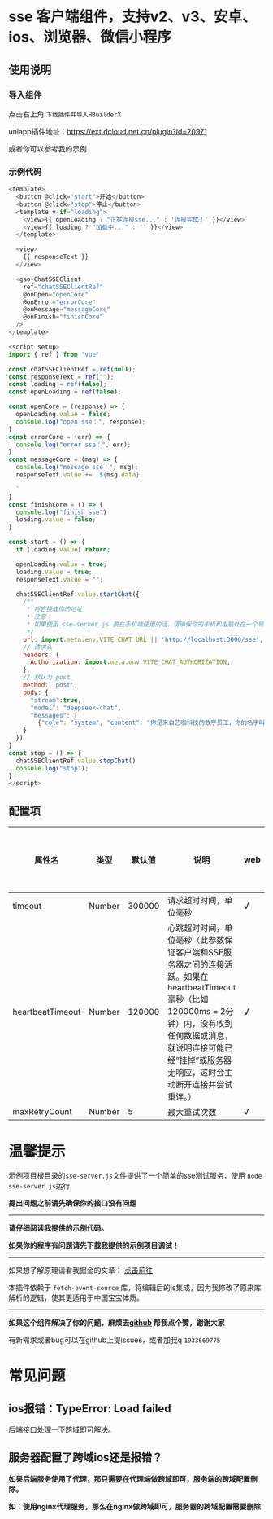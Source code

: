 # sse 客户端组件，支持v2、v3、安卓、ios、浏览器、微信小程序

## 使用说明

### 导入组件

点击右上角 `下载插件并导入HBuilderX`

uniapp插件地址：https://ext.dcloud.net.cn/plugin?id=20971

或者你可以参考我的示例

### 示例代码

```javascript
<template>
  <button @click="start">开始</button>
  <button @click="stop">停止</button>
  <template v-if="loading">
    <view>{{ openLoading ? "正在连接sse..." : '连接完成！' }}</view>
    <view>{{ loading ? "加载中..." : '' }}</view>
  </template>

  <view>
    {{ responseText }}
  </view>

  <gao-ChatSSEClient
    ref="chatSSEClientRef"
    @onOpen="openCore"
    @onError="errorCore"
    @onMessage="messageCore"
    @onFinish="finishCore"
  />
</template>

<script setup>
import { ref } from 'vue'

const chatSSEClientRef = ref(null);
const responseText = ref("");
const loading = ref(false);
const openLoading = ref(false);

const openCore = (response) => {
  openLoading.value = false;
  console.log("open sse：", response);
}
const errorCore = (err) => {
  console.log("error sse：", err);
}
const messageCore = (msg) => {
  console.log("message sse：", msg);
  responseText.value += `${msg.data}

  `
}
const finishCore = () => {
  console.log("finish sse")
  loading.value = false;
}

const start = () => {
  if (loading.value) return;

  openLoading.value = true;
  loading.value = true;
  responseText.value = "";

  chatSSEClientRef.value.startChat({
    /**
     * 将它换成你的地址
     * 注意：
     * 如果使用 sse-server.js 要在手机端使用的话，请确保你的手机和电脑处在一个局域网下并且是正常的ip地址
     */
    url: import.meta.env.VITE_CHAT_URL || 'http://localhost:3000/sse',
    // 请求头
    headers: {
      Authorization: import.meta.env.VITE_CHAT_AUTHORIZATION,
    },
    // 默认为 post
    method: 'post',
    body: {
      "stream":true,
      "model": "deepseek-chat",
      "messages": [
        {"role": "system", "content": "你是来自艺咖科技的数字员工，你的名字叫小咖。"}]
    }
  })
}
const stop = () => {
  chatSSEClientRef.value.stopChat()
  console.log("stop");
}
</script>
```

## 配置项

| 属性名              | 类型     | 默认值    | 说明          | web | android/ios | 微信小程序 |
|------------------|--------|--------|-------------|-----|-------------|-------|
| timeout          | Number | 300000 | 请求超时时间，单位毫秒 | √   | √           | ×     |     |
| heartbeatTimeout | Number | 120000 | 心跳超时时间，单位毫秒（此参数保证客户端和SSE服务器之间的连接活跃。如果在 heartbeatTimeout 毫秒（比如 120000ms = 2分钟）内，没有收到任何数据或消息，就说明连接可能已经“挂掉”或服务器无响应，这时会主动断开连接并尝试重连。） | √   | √           | ×     |
| maxRetryCount    | Number | 5      | 最大重试次数      | √   | √           | ×     |

# 温馨提示

示例项目根目录的`sse-server.js`文件提供了一个简单的sse测试服务，使用 `node sse-server.js`运行

**提出问题之前请先确保你的接口没有问题**

---

**请仔细阅读我提供的示例代码。**

**如果你的程序有问题请先下载我提供的示例项目调试！**

---

如果想了解原理请看我掘金的文章： [点击前往](https://juejin.cn/post/7435632766375084082)

本插件依赖于 `fetch-event-source` 库，将编辑后的js集成，因为我修改了原来库解析的逻辑，使其更适用于中国宝宝体质。

---

**如果这个组件解决了你的问题，麻烦去[github](https://github.com/gaozhenqiang/uniapp-chatSSEClient/) 帮我点个赞，谢谢大家**

有新需求或者bug可以在github上提issues，或者加我q `1933669775`

# 常见问题

## ios报错：TypeError: Load failed

后端接口处理一下跨域即可解决。

## 服务器配置了跨域ios还是报错？

**如果后端服务使用了代理，那只需要在代理端做跨域即可，服务端的跨域配置删除。**

**如：使用nginx代理服务，那么在nginx做跨域即可，服务器的跨域配置需要删除**
